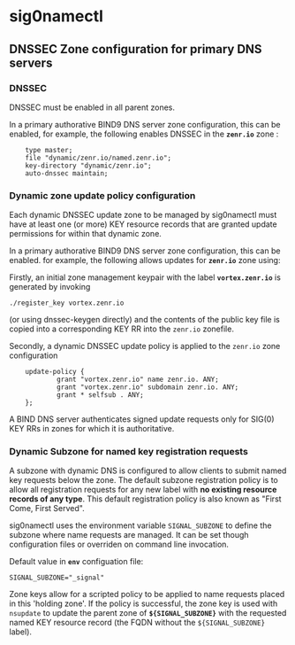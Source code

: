 # sig0namectl

## DNSSEC Zone configuration for primary DNS servers

### DNSSEC

DNSSEC must be enabled in all parent zones.

In a primary authorative BIND9 DNS server zone configuration, this can be enabled, for example, the following enables DNSSEC in the **`zenr.io`** zone :

        type master;
        file "dynamic/zenr.io/named.zenr.io";
        key-directory "dynamic/zenr.io";
        auto-dnssec maintain;
 

### Dynamic zone update policy configuration

Each dynamic DNSSEC update zone to be managed by sig0namectl must have at least one (or more) KEY resource records that are granted update permissions for within that dynamic zone.


In a primary authorative BIND9 DNS server zone configuration, this can be enabled. for example, the following allows updates for **`zenr.io`** zone using:

Firstly, an initial zone management keypair with the label **`vortex.zenr.io`** is generated by invoking

    ./register_key vortex.zenr.io

 (or using dnssec-keygen directly) and the contents of the public key file is copied into a corresponding KEY RR into the `zenr.io` zonefile.

Secondly, a dynamic DNSSEC update policy is applied to the `zenr.io` zone configuration

        update-policy {
                grant "vortex.zenr.io" name zenr.io. ANY;
                grant "vortex.zenr.io" subdomain zenr.io. ANY;
                grant * selfsub . ANY;
        };

A BIND DNS server authenticates signed update requests only for SIG(0) KEY RRs in zones for which it is authoritative.


### Dynamic Subzone for named key registration requests

A subzone with dynamic DNS is configured to allow clients to submit named key requests below the zone. The default subzone registration policy is to allow all registration requests for any new label with **no existing resource records of any type**. This default registration policy is also known as "First Come, First Served".

sig0namectl uses the environment variable `SIGNAL_SUBZONE` to define the subzone where name requests are managed. It can be set though configuration files or overriden on command line invocation.

Default value in **`env`** configuation file:

`SIGNAL_SUBZONE="_signal"`

Zone keys allow for a scripted policy to be applied to name requests placed in this 'holding zone'. If the policy is successful, the zone key is used with `nsupdate` to update the parent zone of **`${SIGNAL_SUBZONE}`** with the requested named KEY resource record (the FQDN without the `${SIGNAL_SUBZONE}` label).

